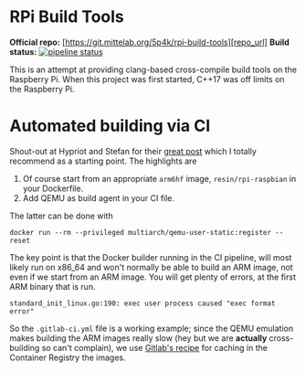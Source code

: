 RPi Build Tools
===

**Official repo:** [https://git.mittelab.org/5p4k/rpi-build-tools][repo_url]
**Build status:** [![pipeline status][pipeline_svg]][pipeline]

This is an attempt at providing clang-based cross-compile build tools on the Raspberry Pi.
When this project was first started, C++17 was off limits on the Raspberry Pi.

Automated building via CI
===
Shout-out at Hypriot and Stefan for their [great post][1] which I totally recommend as a starting
point. The highlights are

1. Of course start from an appropriate `arm6hf` image, `resin/rpi-raspbian` in your Dockerfile.
2. Add QEMU as build agent in your CI file.

The latter can be done with

```
docker run --rm --privileged multiarch/qemu-user-static:register --reset
```

The key point is that the Docker builder running in the CI pipeline, will most likely run on x86_64
and won't normally be able to build an ARM image, not even if we start from an ARM image. You will
get plenty of errors, at the first ARM binary that is run.

```
standard_init_linux.go:190: exec user process caused "exec format error"
```

So the `.gitlab-ci.yml` file is a working example; since the QEMU emulation makes
building the ARM images really slow (hey but we are **actually** cross-building so can't complain),
we use [Gitlab's recipe][2] for caching in the Container Registry the images.

[repo_url]: https://git.mittelab.org/5p4k/rpi-build-tools
[pipeline]: https://git.mittelab.org/5p4k/rpi-build-tools/commits/master
[pipeline_svg]: https://git.mittelab.org/5p4k/rpi-build-tools/badges/master/pipeline.svg
[1]: https://blog.hypriot.com/post/setup-simple-ci-pipeline-for-arm-images/
[2]: https://about.gitlab.com/2016/05/23/gitlab-container-registry/